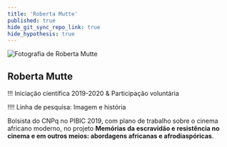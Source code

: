 ```yaml
---
title: 'Roberta Mutte'
published: true
hide_git_sync_repo_link: true
hide_hypothesis: true
---
```


![Fotografia de Roberta Mutte](../../imgs/RobertaMutte.jpg?resize=400&classes=center,s-circle)

## Roberta Mutte

!!! Iniciação científica 2019-2020 & Participação voluntária

!!!! Linha de pesquisa: Imagem e história

Bolsista do CNPq no PIBIC 2019, com plano de trabalho sobre o cinema africano moderno, no projeto **Memórias da escravidão e resistência no cinema e em outros meios: abordagens africanas e afrodiaspóricas**.
